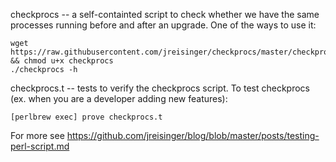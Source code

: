 checkprocs -- a self-containted script to check whether we have the same
processes running before and after an upgrade. One of the ways to use it:

    wget https://raw.githubusercontent.com/jreisinger/checkprocs/master/checkprocs && chmod u+x checkprocs
    ./checkprocs -h

checkprocs.t -- tests to verify the checkprocs script. To test checkprocs (ex.
when you are a developer adding new features):

    [perlbrew exec] prove checkprocs.t

For more see https://github.com/jreisinger/blog/blob/master/posts/testing-perl-script.md
